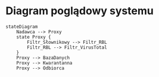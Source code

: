 # Diagram poglądowy systemu

```mermaid
stateDiagram
    Nadawca --> Proxy
    state Proxy {
        Filtr_Słownikowy --> Filtr_RBL
        Filtr_RBL --> Filtr_VirusTotal
    }
    Proxy --> BazaDanych
    Proxy --> Kwarantanna
    Proxy --> Odbiorca
```
